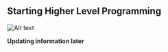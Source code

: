 ## Starting Higher Level Programming

![Alt text](https://ciracollege.com/wp-content/uploads/2020/11/How-to-Learn-Python.jpg)

<b>Updating information later</b>
